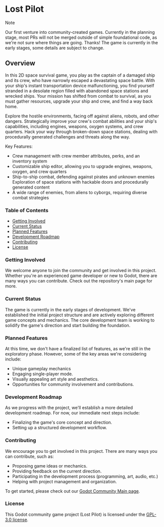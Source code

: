 # Lost Pilot

> [!NOTE] 
> Our first venture into community-created games. Currently in the planning stage, most PRs will not be merged outside of simple foundational code, as we're not sure where things are going. Thanks!
> The game is currently in the early stages, some details are subject to change.

## Overview

In this 2D space survival game, you play as the captain of a damaged ship and its crew, who have narrowly escaped a devastating space battle. With your ship's instant transportation device malfunctioning, you find yourself stranded in a desolate region filled with abandoned space stations and wrecked ships. Your mission has shifted from combat to survival, as you must gather resources, upgrade your ship and crew, and find a way back home.

Explore the hostile environments, facing off against aliens, robots, and other dangers. Strategically improve your crew's combat abilities and your ship's capabilities, including engines, weapons, oxygen systems, and crew quarters. Hack your way through broken-down space stations, dealing with procedurally generated challenges and threats along the way.

Key Features:

- Crew management with crew member attributes, perks, and an inventory system
- Customizable ship editor, allowing you to upgrade engines, weapons, oxygen, and crew quarters
- Ship-to-ship combat, defending against pirates and unknown enemies
Exploration of space stations with hackable doors and procedurally generated content
- A wide range of enemies, from aliens to cyborgs, requiring diverse combat strategies

### Table of Contents

- [Getting Involved](#getting-involved)
- [Current Status](#current-status)
- [Planned Features](#planned-features)
- [Development Roadmap](#development-roadmap)
- [Contributing](#contributing)
- [License](#license) 

### Getting Involved

We welcome anyone to join the community and get involved in this project. Whether you're an experienced game developer or new to Godot, there are many ways you can contribute. Check out the repository's main page for more.
### Current Status

The game is currently in the early stages of development. We've established the initial project structure and are actively exploring different game concepts and mechanics. The core development team is working to solidify the game's direction and start building the foundation.

### Planned Features

At this time, we don't have a finalized list of features, as we're still in the exploratory phase. However, some of the key areas we're considering include:

- Unique gameplay mechanics
- Engaging single-player mode.
- Visually appealing art style and aesthetics.
- Opportunities for community involvement and contributions.

### Development Roadmap

As we progress with the project, we'll establish a more detailed development roadmap. For now, our immediate next steps include:

- Finalizing the game's core concept and direction.
- Setting up a structured development workflow.

### Contributing

We encourage you to get involved in this project. There are many ways you can contribute, such as:

- Proposing game ideas or mechanics.
- Providing feedback on the current direction.
- Participating in the development process (programming, art, audio, etc.)
- Helping with project management and organization.

To get started, please check out our [Godot Community Main page](https://github.com/GodotCommunityGamesOrg).

### License

This Godot community game project (Lost Pilot) is licensed under the [GPL-3.0 license](https://github.com/GodotCommunityGamesOrg/Lost-Pilot/blob/main/LICENSE).
